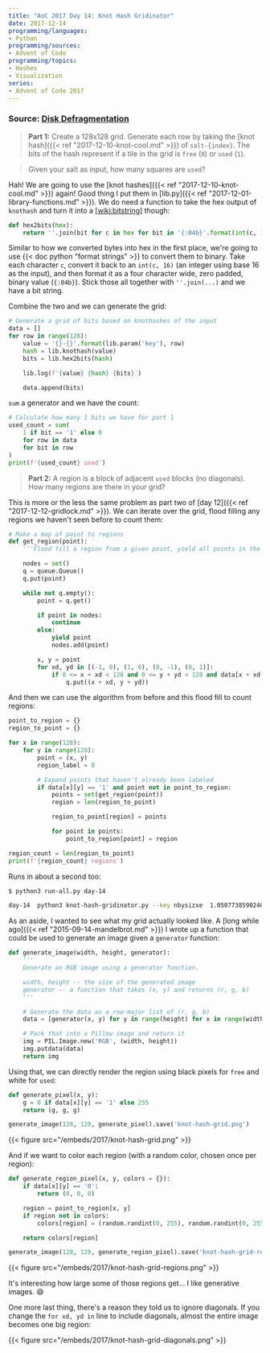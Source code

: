 ```yaml
---
title: "AoC 2017 Day 14: Knot Hash Gridinator"
date: 2017-12-14
programming/languages:
- Python
programming/sources:
- Advent of Code
programming/topics:
- Hashes
- Visualization
series:
- Advent of Code 2017
---
```

### Source: [Disk Defragmentation](http://adventofcode.com/2017/day/14)

> **Part 1:** Create a 128x128 grid. Generate each row by taking the [knot hash]({{< ref "2017-12-10-knot-cool.md" >}}) of `salt-{index}`. The bits of the hash represent if a tile in the grid is `free` (`0`) or `used` (`1`).

> Given your salt as input, how many squares are `used`?

<!--more-->

Hah! We are going to use the [knot hashes]({{< ref "2017-12-10-knot-cool.md" >}}) again! Good thing I put them in [lib.py]({{< ref "2017-12-01-library-functions.md" >}}). We do need a function to take the hex output of `knothash` and turn it into a [[wiki:bitstring]]() though:

```python
def hex2bits(hex):
    return ''.join(bit for c in hex for bit in '{:04b}'.format(int(c, 16)))
```

Similar to how we converted bytes into hex in the first place, we're going to use {{< doc python "format strings" >}} to convert them to binary. Take each character `c`, convert it back to an `int(c, 16)` (an integer using base 16 as the input), and then format it as a four character wide, zero padded, binary value (`{:04b}`). Stick those all together with `''.join(...)` and we have a bit string.

Combine the two and we can generate the grid:

```python
# Generate a grid of bits based on knothashes of the input
data = []
for row in range(128):
    value = '{}-{}'.format(lib.param('key'), row)
    hash = lib.knothash(value)
    bits = lib.hex2bits(hash)

    lib.log(f'{value} {hash} {bits}')

    data.append(bits)
```

`sum` a generator and we have the count:

```python
# Calculate how many 1 bits we have for part 1
used_count = sum(
    1 if bit == '1' else 0
    for row in data
    for bit in row
)
print(f'{used_count} used')
```

> **Part 2:** A region is a block of adjacent `used` blocks (no diagonals). How many regions are there in your grid?

This is more or the less the same problem as part two of [day 12]({{< ref "2017-12-12-gridlock.md" >}}). We can iterate over the grid, flood filling any regions we haven't seen before to count them:

```python
# Make a map of point to regions
def get_region(point):
    '''Flood fill a region from a given point, yield all points in the same region.'''

    nodes = set()
    q = queue.Queue()
    q.put(point)

    while not q.empty():
        point = q.get()

        if point in nodes:
            continue
        else:
            yield point
            nodes.add(point)

        x, y = point
        for xd, yd in [(-1, 0), (1, 0), (0, -1), (0, 1)]:
            if 0 <= x + xd < 128 and 0 <= y + yd < 128 and data[x + xd][y + yd] == '1':
                q.put((x + xd, y + yd))
```

And then we can use the algorithm from before and this flood fill to count regions:

```python
point_to_region = {}
region_to_point = {}

for x in range(128):
    for y in range(128):
        point = (x, y)
        region_label = 0

        # Expand points that haven't already been labeled
        if data[x][y] == '1' and point not in point_to_region:
            points = set(get_region(point))
            region = len(region_to_point)

            region_to_point[region] = points

            for point in points:
                point_to_region[point] = region

region_count = len(region_to_point)
print(f'{region_count} regions')
```

Runs in about a second too:

```bash
$ python3 run-all.py day-14

day-14  python3 knot-hash-gridinator.py --key nbysizxe  1.0507738590240479      8216 used; 1139 regions
```

As an aside, I wanted to see what my grid actually looked like. A [long while ago]({{< ref "2015-09-14-mandelbrot.md" >}}) I wrote up a function that could be used to generate an image given a `generator` function:

```python
def generate_image(width, height, generator):
    '''
    Generate an RGB image using a generator function.

    width, height -- the size of the generated image
    generator -- a function that takes (x, y) and returns (r, g, b)
    '''

    # Generate the data as a row-major list of (r, g, b)
    data = [generator(x, y) for y in range(height) for x in range(width)]

    # Pack that into a Pillow image and return it
    img = PIL.Image.new('RGB', (width, height))
    img.putdata(data)
    return img
```

Using that, we can directly render the region using black pixels for `free` and white for `used`:

```python
def generate_pixel(x, y):
    g = 0 if data[x][y] == '1' else 255
    return (g, g, g)

generate_image(128, 128, generate_pixel).save('knot-hash-grid.png')
```

{{< figure src="/embeds/2017/knot-hash-grid.png" >}}

And if we want to color each region (with a random color, chosen once per region):

```python
def generate_region_pixel(x, y, colors = {}):
    if data[x][y] == '0':
        return (0, 0, 0)

    region = point_to_region[x, y]
    if region not in colors:
        colors[region] = (random.randint(0, 255), random.randint(0, 255), random.randint(0, 255))

    return colors[region]

generate_image(128, 128, generate_region_pixel).save('knot-hash-grid-regions.png')
```

{{< figure src="/embeds/2017/knot-hash-grid-regions.png" >}}

It's interesting how large some of those regions get... I like generative images. :smile:

One more last thing, there's a reason they told us to ignore diagonals. If you change the `for xd, yd in` line to include diagonals, almost the entire image becomes one big region:

{{< figure src="/embeds/2017/knot-hash-grid-diagonals.png" >}}
